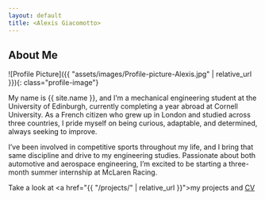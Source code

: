 ```yaml
---
layout: default
title: <Alexis Giacomotto>
---
```


## About Me


![Profile Picture]({{ "assets/images/Profile-picture-Alexis.jpg" | relative_url }}){: class="profile-image"}

 
My name is {{ site.name }}, and I’m a mechanical engineering student at the University of Edinburgh, currently completing a year abroad at Cornell University. As a French citizen who grew up in London and studied across three countries, I pride myself on being curious, adaptable, and determined, always seeking to improve.

I’ve been involved in competitive sports throughout my life, and I bring that same discipline and drive to my engineering studies. Passionate about both automotive and aerospace engineering, I’m excited to be starting a three-month summer internship at McLaren Racing.

Take a look at <a href="{{ "/projects/" | relative_url }}">my projects</a> and <a href="{{ '/assets/CV.pdf' | relative_url }}">CV</a>